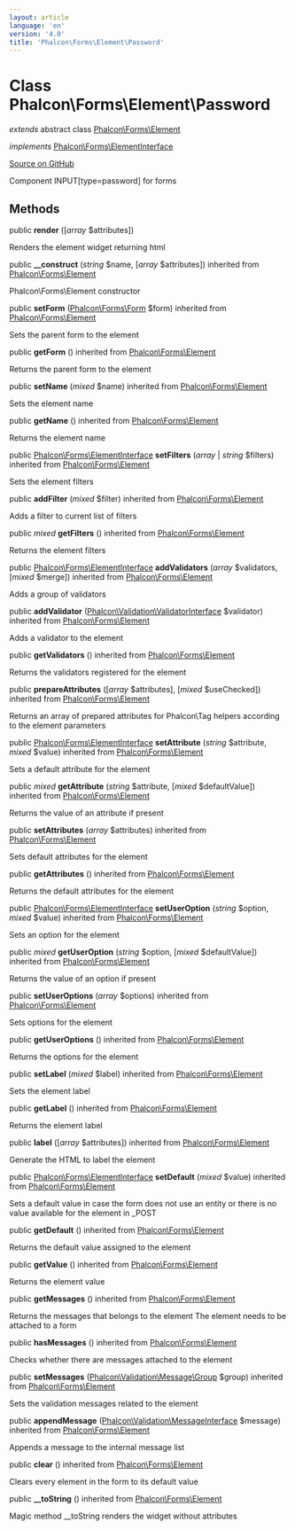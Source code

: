 ```yaml
---
layout: article
language: 'en'
version: '4.0'
title: 'Phalcon\Forms\Element\Password'
---
```

# Class **Phalcon\Forms\Element\Password**

*extends* abstract class [Phalcon\Forms\Element](/4.0/en/api/Phalcon_Forms_Element)

*implements* [Phalcon\Forms\ElementInterface](/4.0/en/api/Phalcon_Forms_ElementInterface)

<a href="https://github.com/phalcon/cphalcon/tree/v4.0.0/phalcon/forms/element/password.zep" class="btn btn-default btn-sm">Source on GitHub</a>

Component INPUT[type=password] for forms


## Methods
public  **render** ([*array* $attributes])

Renders the element widget returning html



public  **__construct** (*string* $name, [*array* $attributes]) inherited from [Phalcon\Forms\Element](/4.0/en/api/Phalcon_Forms_Element)

Phalcon\Forms\Element constructor



public  **setForm** ([Phalcon\Forms\Form](/4.0/en/api/Phalcon_Forms_Form) $form) inherited from [Phalcon\Forms\Element](/4.0/en/api/Phalcon_Forms_Element)

Sets the parent form to the element



public  **getForm** () inherited from [Phalcon\Forms\Element](/4.0/en/api/Phalcon_Forms_Element)

Returns the parent form to the element



public  **setName** (*mixed* $name) inherited from [Phalcon\Forms\Element](/4.0/en/api/Phalcon_Forms_Element)

Sets the element name



public  **getName** () inherited from [Phalcon\Forms\Element](/4.0/en/api/Phalcon_Forms_Element)

Returns the element name



public [Phalcon\Forms\ElementInterface](/4.0/en/api/Phalcon_Forms_ElementInterface) **setFilters** (*array* | *string* $filters) inherited from [Phalcon\Forms\Element](/4.0/en/api/Phalcon_Forms_Element)

Sets the element filters



public  **addFilter** (*mixed* $filter) inherited from [Phalcon\Forms\Element](/4.0/en/api/Phalcon_Forms_Element)

Adds a filter to current list of filters



public *mixed* **getFilters** () inherited from [Phalcon\Forms\Element](/4.0/en/api/Phalcon_Forms_Element)

Returns the element filters



public [Phalcon\Forms\ElementInterface](/4.0/en/api/Phalcon_Forms_ElementInterface) **addValidators** (*array* $validators, [*mixed* $merge]) inherited from [Phalcon\Forms\Element](/4.0/en/api/Phalcon_Forms_Element)

Adds a group of validators



public  **addValidator** ([Phalcon\Validation\ValidatorInterface](/4.0/en/api/Phalcon_Validation_ValidatorInterface) $validator) inherited from [Phalcon\Forms\Element](/4.0/en/api/Phalcon_Forms_Element)

Adds a validator to the element



public  **getValidators** () inherited from [Phalcon\Forms\Element](/4.0/en/api/Phalcon_Forms_Element)

Returns the validators registered for the element



public  **prepareAttributes** ([*array* $attributes], [*mixed* $useChecked]) inherited from [Phalcon\Forms\Element](/4.0/en/api/Phalcon_Forms_Element)

Returns an array of prepared attributes for Phalcon\Tag helpers
according to the element parameters



public [Phalcon\Forms\ElementInterface](/4.0/en/api/Phalcon_Forms_ElementInterface) **setAttribute** (*string* $attribute, *mixed* $value) inherited from [Phalcon\Forms\Element](/4.0/en/api/Phalcon_Forms_Element)

Sets a default attribute for the element



public *mixed* **getAttribute** (*string* $attribute, [*mixed* $defaultValue]) inherited from [Phalcon\Forms\Element](/4.0/en/api/Phalcon_Forms_Element)

Returns the value of an attribute if present



public  **setAttributes** (*array* $attributes) inherited from [Phalcon\Forms\Element](/4.0/en/api/Phalcon_Forms_Element)

Sets default attributes for the element



public  **getAttributes** () inherited from [Phalcon\Forms\Element](/4.0/en/api/Phalcon_Forms_Element)

Returns the default attributes for the element



public [Phalcon\Forms\ElementInterface](/4.0/en/api/Phalcon_Forms_ElementInterface) **setUserOption** (*string* $option, *mixed* $value) inherited from [Phalcon\Forms\Element](/4.0/en/api/Phalcon_Forms_Element)

Sets an option for the element



public *mixed* **getUserOption** (*string* $option, [*mixed* $defaultValue]) inherited from [Phalcon\Forms\Element](/4.0/en/api/Phalcon_Forms_Element)

Returns the value of an option if present



public  **setUserOptions** (*array* $options) inherited from [Phalcon\Forms\Element](/4.0/en/api/Phalcon_Forms_Element)

Sets options for the element



public  **getUserOptions** () inherited from [Phalcon\Forms\Element](/4.0/en/api/Phalcon_Forms_Element)

Returns the options for the element



public  **setLabel** (*mixed* $label) inherited from [Phalcon\Forms\Element](/4.0/en/api/Phalcon_Forms_Element)

Sets the element label



public  **getLabel** () inherited from [Phalcon\Forms\Element](/4.0/en/api/Phalcon_Forms_Element)

Returns the element label



public  **label** ([*array* $attributes]) inherited from [Phalcon\Forms\Element](/4.0/en/api/Phalcon_Forms_Element)

Generate the HTML to label the element



public [Phalcon\Forms\ElementInterface](/4.0/en/api/Phalcon_Forms_ElementInterface) **setDefault** (*mixed* $value) inherited from [Phalcon\Forms\Element](/4.0/en/api/Phalcon_Forms_Element)

Sets a default value in case the form does not use an entity
or there is no value available for the element in _POST



public  **getDefault** () inherited from [Phalcon\Forms\Element](/4.0/en/api/Phalcon_Forms_Element)

Returns the default value assigned to the element



public  **getValue** () inherited from [Phalcon\Forms\Element](/4.0/en/api/Phalcon_Forms_Element)

Returns the element value



public  **getMessages** () inherited from [Phalcon\Forms\Element](/4.0/en/api/Phalcon_Forms_Element)

Returns the messages that belongs to the element
The element needs to be attached to a form



public  **hasMessages** () inherited from [Phalcon\Forms\Element](/4.0/en/api/Phalcon_Forms_Element)

Checks whether there are messages attached to the element



public  **setMessages** ([Phalcon\Validation\Message\Group](/4.0/en/api/Phalcon_Validation_Message_Group) $group) inherited from [Phalcon\Forms\Element](/4.0/en/api/Phalcon_Forms_Element)

Sets the validation messages related to the element



public  **appendMessage** ([Phalcon\Validation\MessageInterface](/4.0/en/api/Phalcon_Validation_MessageInterface) $message) inherited from [Phalcon\Forms\Element](/4.0/en/api/Phalcon_Forms_Element)

Appends a message to the internal message list



public  **clear** () inherited from [Phalcon\Forms\Element](/4.0/en/api/Phalcon_Forms_Element)

Clears every element in the form to its default value



public  **__toString** () inherited from [Phalcon\Forms\Element](/4.0/en/api/Phalcon_Forms_Element)

Magic method __toString renders the widget without attributes



